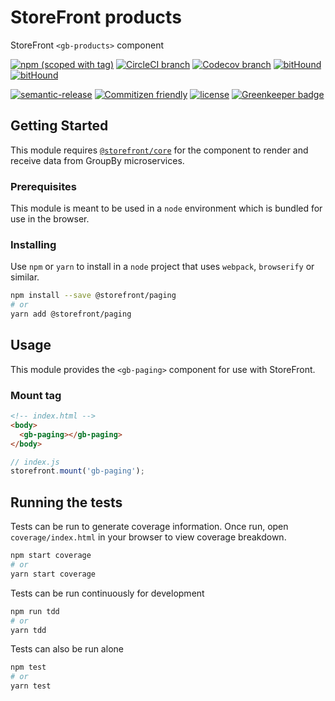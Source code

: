 # StoreFront products

StoreFront `<gb-products>` component

[![npm (scoped with tag)](https://img.shields.io/npm/v/@storefront/products.svg?style=flat-square)](https://www.npmjs.com/package/@storefront/products)
[![CircleCI branch](https://img.shields.io/circleci/project/github/groupby/storefront-products/master.svg?style=flat-square)](https://circleci.com/gh/groupby/storefront-products/tree/master)
[![Codecov branch](https://img.shields.io/codecov/c/github/groupby/storefront-products/master.svg?style=flat-square)](https://codecov.io/gh/groupby/storefront-products)
[![bitHound](https://img.shields.io/bithound/code/github/groupby/storefront-products.svg?style=flat-square)](https://www.bithound.io/github/groupby/storefront-products)
[![bitHound](https://img.shields.io/bithound/dependencies/github/groupby/storefront-products.svg?style=flat-square)](https://www.bithound.io/github/groupby/storefront-products)

[![semantic-release](https://img.shields.io/badge/%20%20%F0%9F%93%A6%F0%9F%9A%80-semantic--release-e10079.svg?style=flat-square)](https://github.com/semantic-release/semantic-release)
[![Commitizen friendly](https://img.shields.io/badge/commitizen-friendly-brightgreen.svg?style=flat-square)](http://commitizen.github.io/cz-cli/)
[![license](https://img.shields.io/github/license/mashape/apistatus.svg?style=flat-square)](https://choosealicense.com/licenses/mit/)
[![Greenkeeper badge](https://badges.greenkeeper.io/groupby/storefront-products.svg)](https://greenkeeper.io/)

## Getting Started

This module requires [`@storefront/core`](https://www.npmjs.com/package/@storefront/core) for the component to render
and receive data from GroupBy microservices.

### Prerequisites

This module is meant to be used in a `node` environment which is bundled for use in the browser.

### Installing

Use `npm` or `yarn` to install in a `node` project that uses `webpack`, `browserify` or similar.

```sh
npm install --save @storefront/paging
# or
yarn add @storefront/paging
```

## Usage

This module provides the `<gb-paging>` component for use with StoreFront.

### Mount tag

```html
<!-- index.html -->
<body>
  <gb-paging></gb-paging>
</body>
```

```js
// index.js
storefront.mount('gb-paging');
```

## Running the tests

Tests can be run to generate coverage information.
Once run, open `coverage/index.html` in your browser to view coverage breakdown.

```sh
npm start coverage
# or
yarn start coverage
```

Tests can be run continuously for development

```sh
npm run tdd
# or
yarn tdd
```

Tests can also be run alone

```sh
npm test
# or
yarn test
```
